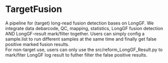 # TargetFusion
A pipeline for (target) long-read fusion detection bases on LongGF. We integrate data debarcode, QC, mapping, statistics, LongGF fusion detection AND LongGF-result mark/filter together. Users can simply config a sample.list to run different samples at the same time and finally get false positive marked fusion results.  
For non-target use, users can only use the src/reform_LongGF_Result.py to mark/fiter LongGF log result to futher filter the false positive results.  
